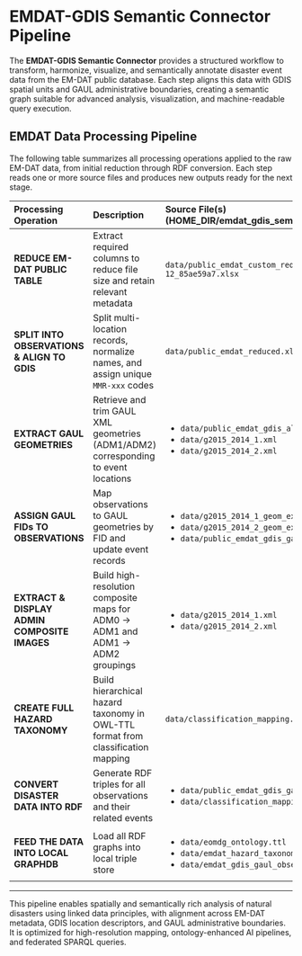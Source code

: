 # EMDAT-GDIS Semantic Connector Pipeline

The **EMDAT-GDIS Semantic Connector** provides a structured workflow to transform, harmonize, visualize, and semantically annotate disaster event data from the EM-DAT public database. Each step aligns this data with GDIS spatial units and GAUL administrative boundaries, creating a semantic graph suitable for advanced analysis, visualization, and machine-readable query execution.

## EMDAT Data Processing Pipeline

The following table summarizes all processing operations applied to the raw EM-DAT data, from initial reduction through RDF conversion. Each step reads one or more source files and produces new outputs ready for the next stage.

| Processing Operation | Description | Source File(s) (HOME_DIR/emdat_gdis_semantic_connector/) | Destination File(s) (HOME_DIR/emdat_gdis_semantic_connector/) | Script Name  (HOME_DIR/emdat_gdis_semantic_connector/) | Remarks |
|:--------------------|:------------|:----------------|:---------------------|:------------------|:--------|
| **REDUCE EM-DAT PUBLIC TABLE** | Extract required columns to reduce file size and retain relevant metadata | `data/public_emdat_custom_request_2024-05-12_85ae59a7.xlsx` | `data/public_emdat_reduced.xlsx` | `reduce_emdat.py` | Retains EM-DAT metadata (hazard, time, location, identifiers, coordinates, admin units) |
| **SPLIT INTO OBSERVATIONS & ALIGN TO GDIS** | Split multi-location records, normalize names, and assign unique `MMR-xxx` codes | `data/public_emdat_reduced.xlsx` | `data/public_emdat_gdis_aligned.xlsx` | `emdat2gdis.py` | Includes fuzzy matching logic and expansion of regional naming structures |
| **EXTRACT GAUL GEOMETRIES** | Retrieve and trim GAUL XML geometries (ADM1/ADM2) corresponding to event locations | <ul><li>`data/public_emdat_gdis_aligned.xlsx`</li><li>`data/g2015_2014_1.xml`</li><li>`data/g2015_2014_2.xml`</li></ul> | <ul><li>`<data/g2015_2014_1_geom_extract.xml`</li><li>`data/g2015_2014_2_geom_extract.xml`</li><li>`data/public_emdat_gdis_gaul_aligned.xlsx`</li></ul> | `emdat_gdis2gaul.py` | Selectively extracts only the referenced GAUL features for further analysis |
| **ASSIGN GAUL FIDs TO OBSERVATIONS** | Map observations to GAUL geometries by FID and update event records | <ul><li>`data/g2015_2014_1_geom_extract.xml`</li><li>`data/g2015_2014_2_geom_extract.xml`</li><li>`data/public_emdat_gdis_gaul_aligned.xlsx`</li></ul> | `data/public_emdat_gdis_gaul_fids.xlsx` | `emdat_gdis_gaul_fids.py` | Adds administrative geometry identifiers (FID_1/FID_2) for spatial linkage |
| **EXTRACT & DISPLAY ADMIN COMPOSITE IMAGES** | Build high-resolution composite maps for ADM0 → ADM1 and ADM1 → ADM2 groupings | <ul><li>`data/g2015_2014_1.xml`</li><li>`data/g2015_2014_2.xml`</li></ul> | <ul><li>`data/adm0_composite_maps/*.png`</li><li>`data/adm1_composite_maps/*.png`</li><li>`data/adm2_maps/*.png`</li></ul> | <ul><li>`adm0_composite_map.py`</li><li>`adm1_composite_map.py`</li><li>`adm2_map.py`</li></ul> | Color-coded polygons with adjacency-aware coloring and centroid labels per unit |
| **CREATE FULL HAZARD TAXONOMY** | Build hierarchical hazard taxonomy in OWL-TTL format from classification mapping | `data/classification_mapping.csv` | `data/emdat_hazard_taxonomy.ttl` | `build_emdat_hazard_taxonomy.py` | Includes relationships to sensors and ML-relevant objectives using `isMonitoredBy`, `hasRelatedObjective` |
| **CONVERT DISASTER DATA INTO RDF** | Generate RDF triples for all observations and their related events | <ul><li>`data/public_emdat_gdis_gaul_fids.xlsx`</li><li>`data/classification_mapping.csv`</li></ul> | `data/emdat_gdis_gaul_observations.ttl` | `observations2rdf_triples.py` | Emits complete RDF graphs with GeoSPARQL, OWL-Time, and hazard ontology alignment |
| **FEED THE DATA INTO LOCAL GRAPHDB** | Load all RDF graphs into local triple store | <ul><li>`data/eomdg_ontology.ttl`</li><li>`data/emdat_hazard_taxonomy.ttl`</li><li>`data/emdat_gdis_gaul_observations.ttl`</li></ul> | SPARQL endpoint: `http://localhost:7200/repositories/eo_nh_kg` | `TBD.py` | Recommended load order: ontology → taxonomy → data instance triples |

---

This pipeline enables spatially and semantically rich analysis of natural disasters using linked data principles, with alignment across EM-DAT metadata, GDIS location descriptors, and GAUL administrative boundaries. It is optimized for high-resolution mapping, ontology-enhanced AI pipelines, and federated SPARQL queries.

